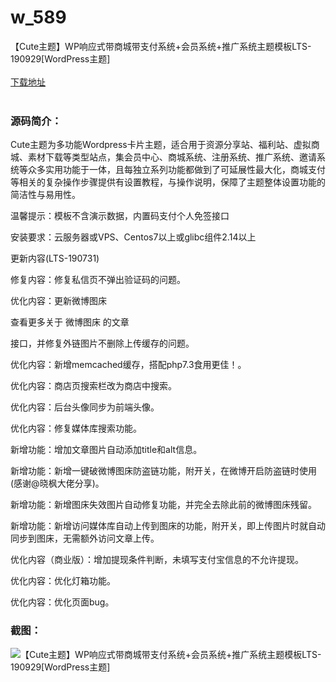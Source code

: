 # w_589
【Cute主题】WP响应式带商城带支付系统+会员系统+推广系统主题模板LTS-190929[WordPress主题]
<br/></br>
[下载地址](https://www.uuid2.com/589.html "下载地址")
<br/></br>
<h3>源码简介：</h3>
<p>Cute主题为多功能Wordpress卡片主题，适合用于资源分享站、福利站、虚拟商城、素材下载等类型站点，集会员中心、商城系统、注册系统、推广系统、邀请系统等众多实用功能于一体，且每独立系列功能都做到了可延展性最大化，商城支付等相关的复杂操作步骤提供有设置教程，与操作说明，保障了主题整体设置功能的简洁性与易用性。<p>
<p>温馨提示：模板不含演示数据，内置码支付个人免签接口<p>
<p>安装要求：云服务器或VPS、Centos7以上或glibc组件2.14以上<p>
<p>更新内容(LTS-190731)<p>
<p>修复内容：修复私信页不弹出验证码的问题。<p>
<p>优化内容：更新微博图床<p>
<p>查看更多关于 微博图床 的文章<p>
<p>接口，并修复外链图片不删除上传缓存的问题。<p>
<p>优化内容：新增memcached缓存，搭配php7.3食用更佳！。<p>
<p>优化内容：商店页搜索栏改为商店中搜索。<p>
<p>优化内容：后台头像同步为前端头像。<p>
<p>优化内容：修复媒体库搜索功能。<p>
<p>新增功能：增加文章图片自动添加title和alt信息。<p>
<p>新增功能：新增一键破微博图床防盗链功能，附开关，在微博开启防盗链时使用(感谢@晓枫大佬分享)。<p>
<p>新增功能：新增图床失效图片自动修复功能，并完全去除此前的微博图床残留。<p>
<p>新增功能：新增访问媒体库自动上传到图床的功能，附开关，即上传图片时就自动同步到图床，无需额外访问文章上传。<p>
<p>优化内容（商业版）：增加提现条件判断，未填写支付宝信息的不允许提现。<p>
<p>优化内容：优化灯箱功能。<p>
<p>优化内容：优化页面bug。<p>
<p>       <p>
<h3>截图：</h3>
<img src="https://www.uuid2.com/wp-content/uploads/img/202105/7bf615d857.jpg" alt="【Cute主题】WP响应式带商城带支付系统+会员系统+推广系统主题模板LTS-190929[WordPress主题]">

